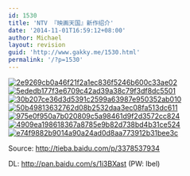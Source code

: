 ```yaml
---
id: 1530
title: 'NTV 『映画天国』新作绍介'
date: '2014-11-01T16:59:12+08:00'
author: Michael
layout: revision
guid: 'http://www.gakky.me/1530.html'
permalink: '/?p=1530'
---
```


[![2e9269cb0a46f21f2a1ec836f5246b600c33ae02](http://www.yui-aragaki.org/wp-content/uploads/2014/11/2e9269cb0a46f21f2a1ec836f5246b600c33ae02.jpg)](http://www.yui-aragaki.org/wp-content/uploads/2014/11/2e9269cb0a46f21f2a1ec836f5246b600c33ae02.jpg) [![5ededb177f3e6709c42ad39a38c79f3df8dc5501](http://www.yui-aragaki.org/wp-content/uploads/2014/11/5ededb177f3e6709c42ad39a38c79f3df8dc5501.jpg)](http://www.yui-aragaki.org/wp-content/uploads/2014/11/5ededb177f3e6709c42ad39a38c79f3df8dc5501.jpg) [![30b207ce36d3d5391c2599a63987e950352ab010](http://www.yui-aragaki.org/wp-content/uploads/2014/11/30b207ce36d3d5391c2599a63987e950352ab010.jpg)](http://www.yui-aragaki.org/wp-content/uploads/2014/11/30b207ce36d3d5391c2599a63987e950352ab010.jpg) [![50b49813632762d08b2532daa3ec08fa513dc611](http://www.yui-aragaki.org/wp-content/uploads/2014/11/50b49813632762d08b2532daa3ec08fa513dc611.jpg)](http://www.yui-aragaki.org/wp-content/uploads/2014/11/50b49813632762d08b2532daa3ec08fa513dc611.jpg) [![975e0f950a7b020809c5a98461d9f2d3572cc824](http://www.yui-aragaki.org/wp-content/uploads/2014/11/975e0f950a7b020809c5a98461d9f2d3572cc824.jpg)](http://www.yui-aragaki.org/wp-content/uploads/2014/11/975e0f950a7b020809c5a98461d9f2d3572cc824.jpg) [![4909ea198618367a8785e9b82d738bd4b31ce524](http://www.yui-aragaki.org/wp-content/uploads/2014/11/4909ea198618367a8785e9b82d738bd4b31ce524.jpg)](http://www.yui-aragaki.org/wp-content/uploads/2014/11/4909ea198618367a8785e9b82d738bd4b31ce524.jpg) [![e74f9882b9014a90a24ad0d8aa773912b31bee3c](http://www.yui-aragaki.org/wp-content/uploads/2014/11/e74f9882b9014a90a24ad0d8aa773912b31bee3c.jpg)](http://www.yui-aragaki.org/wp-content/uploads/2014/11/e74f9882b9014a90a24ad0d8aa773912b31bee3c.jpg)

Source: <http://tieba.baidu.com/p/3378537934>

DL: <http://pan.baidu.com/s/1i3BXast> (PW: lbel)